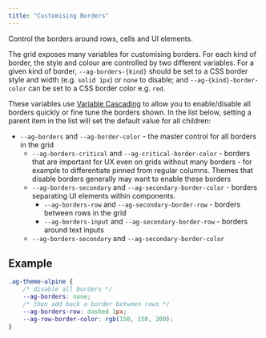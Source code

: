 ```yaml
---
title: "Customising Borders"
---
```


Control the borders around rows, cells and UI elements.

The grid exposes many variables for customising borders. For each kind of border, the style and colour are controlled by two different variables. For a given kind of border, `--ag-borders-{kind}` should be set to a CSS border style and width (e.g. `solid 1px`) or `none` to disable; and `--ag-{kind}-border-color` can be set to a CSS border color e.g. `red`.

These variables use [Variable Cascading](/global-style-customisation-css/#variable-cascading) to allow you to enable/disable all borders quickly or fine tune the borders shown. In the list below, setting a parent item in the list will set the default value for all children:

- `--ag-borders` and `--ag-border-color` - the master control for all borders in the grid
  - `--ag-borders-critical` and `--ag-critical-border-color` - borders that are important for UX even on grids without many borders - for example to differentiate pinned from regular columns. Themes that disable borders generally may want to enable these borders
  - `--ag-borders-secondary` and `--ag-secondary-border-color` - borders separating UI elements within components.
      - `--ag-borders-row` and `--ag-secondary-border-row` - borders between rows in the grid
      - `--ag-borders-input` and `--ag-secondary-border-row` - borders around text inputs
  - `--ag-borders-secondary` and `--ag-secondary-border-color`

## Example

```css
.ag-theme-alpine {
    /* disable all borders */
    --ag-borders: none;
    /* then add back a border between rows */
    --ag-borders-row: dashed 1px;
    --ag-row-border-color: rgb(150, 150, 200);
}
```


<grid-example title='Border Customisation' name='border-customisation' type='generated' options='{ "exampleHeight": 450, "enterprise": true, "modules": ["clientside", "rowgrouping", "menu", "setfilter", "columnpanel"]  }'></grid-example>

